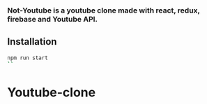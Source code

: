 ### Not-Youtube is a youtube clone made with react, redux, firebase and Youtube API.

## Installation

```bash
npm run start
``
```
# Youtube-clone
